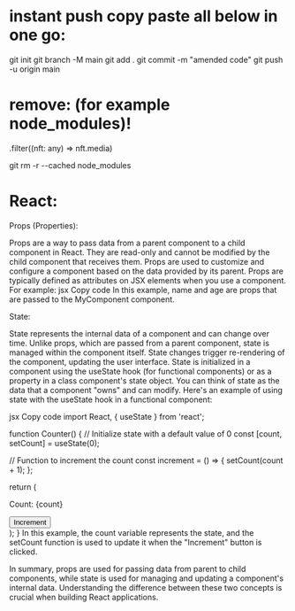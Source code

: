 # instant push copy paste all below in one go:

git init
git branch -M main
git add .
git commit -m "amended code"
git push -u origin main

# remove: (for example node_modules)!

.filter((nft: any) => nft.media)

git rm -r --cached node_modules

# React:

Props (Properties):

Props are a way to pass data from a parent component to a child component in React.
They are read-only and cannot be modified by the child component that receives them.
Props are used to customize and configure a component based on the data provided by its parent.
Props are typically defined as attributes on JSX elements when you use a component. For example:
jsx
Copy code
<MyComponent name="John" age={30} />
In this example, name and age are props that are passed to the MyComponent component.

State:

State represents the internal data of a component and can change over time.
Unlike props, which are passed from a parent component, state is managed within the component itself.
State changes trigger re-rendering of the component, updating the user interface.
State is initialized in a component using the useState hook (for functional components) or as a property in a class component's state object.
You can think of state as the data that a component "owns" and can modify.
Here's an example of using state with the useState hook in a functional component:

jsx
Copy code
import React, { useState } from 'react';

function Counter() {
// Initialize state with a default value of 0
const [count, setCount] = useState(0);

// Function to increment the count
const increment = () => {
setCount(count + 1);
};

return (

<div>
<p>Count: {count}</p>
<button onClick={increment}>Increment</button>
</div>
);
}
In this example, the count variable represents the state, and the setCount function is used to update it when the "Increment" button is clicked.

In summary, props are used for passing data from parent to child components, while state is used for managing and updating a component's internal data. Understanding the difference between these two concepts is crucial when building React applications.
